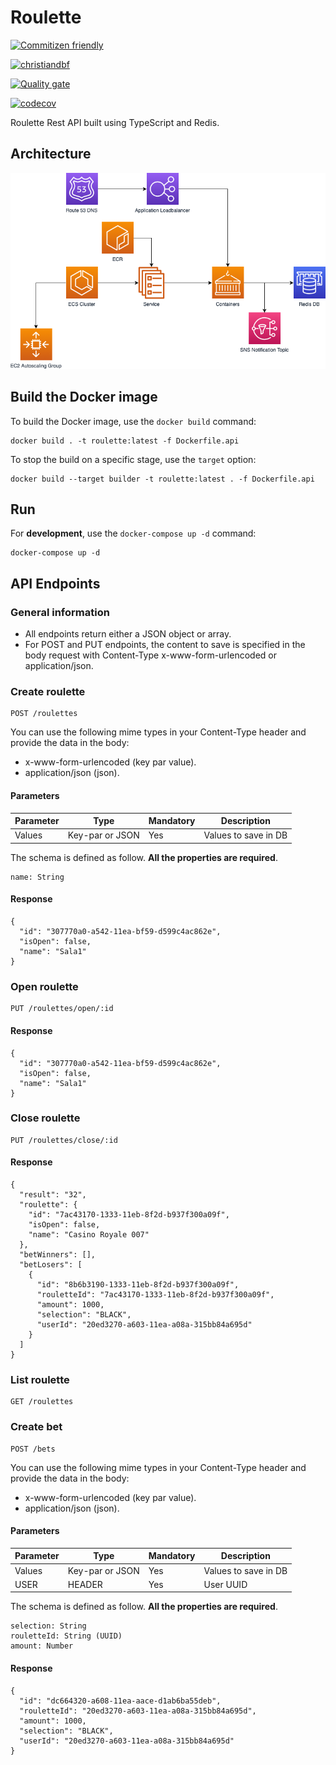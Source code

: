 # Roulette

[![Commitizen friendly](https://img.shields.io/badge/commitizen-friendly-brightgreen.svg)](http://commitizen.github.io/cz-cli/)

[![christiandbf](https://circleci.com/gh/christiandbf/roulette.svg?style=svg)](https://app.circleci.com/pipelines/github/christiandbf/roulette)

[![Quality gate](https://sonarcloud.io/api/project_badges/quality_gate?project=christiandbf_roulette)](https://sonarcloud.io/dashboard?id=christiandbf_roulette)

[![codecov](https://codecov.io/gh/christiandbf/roulette/branch/master/graph/badge.svg?token=Z7K979QBPO)](https://codecov.io/gh/christiandbf/roulette)

Roulette Rest API built using TypeScript and Redis.

## Architecture

![Architecture](./assets/Architecture.png)

## Build the Docker image

To build the Docker image, use the `docker build` command:

```shell
docker build . -t roulette:latest -f Dockerfile.api
```

To stop the build on a specific stage, use the `target` option:

```shell
docker build --target builder -t roulette:latest . -f Dockerfile.api
```

## Run

For **development**, use the `docker-compose up -d` command:

```shell
docker-compose up -d
```

## API Endpoints

### General information

- All endpoints return either a JSON object or array.
- For POST and PUT endpoints, the content to save is specified in the body request with Content-Type x-www-form-urlencoded or application/json.

### Create roulette

```plain
POST /roulettes
```

You can use the following mime types in your Content-Type header and provide the data in the body:

- x-www-form-urlencoded (key par value).
- application/json (json).

#### Parameters

| Parameter | Type            | Mandatory | Description          |
| --------- | --------------- | --------- | -------------------- |
| Values    | Key-par or JSON | Yes       | Values to save in DB |

The schema is defined as follow. **All the properties are required**.

```plain
name: String
```

#### Response

```plain
{
  "id": "307770a0-a542-11ea-bf59-d599c4ac862e",
  "isOpen": false,
  "name": "Sala1"
}
```

### Open roulette

```plain
PUT /roulettes/open/:id
```

#### Response

```plain
{
  "id": "307770a0-a542-11ea-bf59-d599c4ac862e",
  "isOpen": false,
  "name": "Sala1"
}
```

### Close roulette

```plain
PUT /roulettes/close/:id
```

#### Response

```plain
{
  "result": "32",
  "roulette": {
    "id": "7ac43170-1333-11eb-8f2d-b937f300a09f",
    "isOpen": false,
    "name": "Casino Royale 007"
  },
  "betWinners": [],
  "betLosers": [
    {
      "id": "8b6b3190-1333-11eb-8f2d-b937f300a09f",
      "rouletteId": "7ac43170-1333-11eb-8f2d-b937f300a09f",
      "amount": 1000,
      "selection": "BLACK",
      "userId": "20ed3270-a603-11ea-a08a-315bb84a695d"
    }
  ]
}
```

### List roulette

```plain
GET /roulettes
```

### Create bet

```plain
POST /bets
```

You can use the following mime types in your Content-Type header and provide the data in the body:

- x-www-form-urlencoded (key par value).
- application/json (json).

#### Parameters

| Parameter | Type            | Mandatory | Description          |
| --------- | --------------- | --------- | -------------------- |
| Values    | Key-par or JSON | Yes       | Values to save in DB |
| USER      | HEADER          | Yes       | User UUID            |

The schema is defined as follow. **All the properties are required**.

```plain
selection: String
rouletteId: String (UUID)
amount: Number
```

#### Response

```plain
{
  "id": "dc664320-a608-11ea-aace-d1ab6ba55deb",
  "rouletteId": "20ed3270-a603-11ea-a08a-315bb84a695d",
  "amount": 1000,
  "selection": "BLACK",
  "userId": "20ed3270-a603-11ea-a08a-315bb84a695d"
}
```
